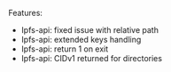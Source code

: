 Features:
* Ipfs-api: fixed issue with relative path
* Ipfs-api: extended keys handling
* Ipfs-api: return 1 on exit
* Ipfs-api: CIDv1 returned for directories